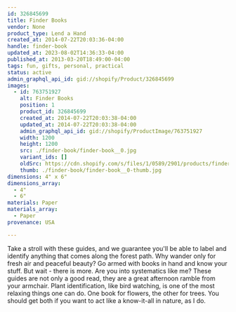 ```yaml
---
id: 326845699
title: Finder Books
vendor: None
product_type: Lend a Hand
created_at: 2014-07-22T20:03:36-04:00
handle: finder-book
updated_at: 2023-08-02T14:36:33-04:00
published_at: 2013-03-20T18:49:00-04:00
tags: fun, gifts, personal, practical
status: active
admin_graphql_api_id: gid://shopify/Product/326845699
images:
  - id: 763751927
    alt: Finder Books
    position: 1
    product_id: 326845699
    created_at: 2014-07-22T20:03:38-04:00
    updated_at: 2014-07-22T20:03:38-04:00
    admin_graphql_api_id: gid://shopify/ProductImage/763751927
    width: 1200
    height: 1200
    src: ./finder-book/finder-book__0.jpg
    variant_ids: []
    oldSrc: https://cdn.shopify.com/s/files/1/0589/2901/products/finders.1200x1201.jpeg?v=1406073818
    thumb: ./finder-book/finder-book__0-thumb.jpg
dimensions: 4" x 6"
dimensions_array:
  - 4"
  - 6"
materials: Paper
materials_array:
  - Paper
provenance: USA

---
```


Take a stroll with these guides, and we guarantee you'll be able to label and identify anything that comes along the forest path. Why wander only for fresh air and peaceful beauty? Go armed with books in hand and know your stuff. But wait \- there is more. Are you into systematics like me? These guides are not only a good read, they are a great afternoon ramble from your armchair. Plant identification, like bird watching, is one of the most relaxing things one can do. One book for flowers, the other for trees. You should get both if you want to act like a know-it-all in nature, as I do.